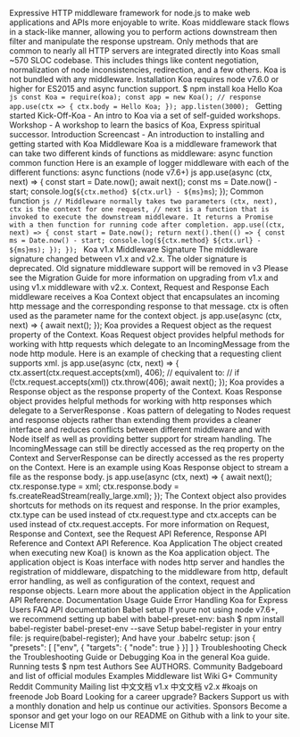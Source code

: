 Expressive HTTP middleware framework for node.js to make web applications and APIs more enjoyable to write. Koas middleware stack flows in a stack-like manner, allowing you to perform actions downstream then filter and manipulate the response upstream. Only methods that are common to nearly all HTTP servers are integrated directly into Koas small ~570 SLOC codebase. This includes things like content negotiation, normalization of node inconsistencies, redirection, and a few others. Koa is not bundled with any middleware. Installation Koa requires node v7.6.0 or higher for ES2015 and async function support. $ npm install koa Hello Koa ```js const Koa = require(koa); const app = new Koa(); // response app.use(ctx => { ctx.body = Hello Koa; }); app.listen(3000); ``` Getting started Kick-Off-Koa - An intro to Koa via a set of self-guided workshops. Workshop - A workshop to learn the basics of Koa, Express spiritual successor. Introduction Screencast - An introduction to installing and getting started with Koa Middleware Koa is a middleware framework that can take two different kinds of functions as middleware: async function common function Here is an example of logger middleware with each of the different functions: async functions (node v7.6+) js app.use(async (ctx, next) => { const start = Date.now(); await next(); const ms = Date.now() - start; console.log(`${ctx.method} ${ctx.url} - ${ms}ms`); }); Common function ```js // Middleware normally takes two parameters (ctx, next), ctx is the context for one request, // next is a function that is invoked to execute the downstream middleware. It returns a Promise with a then function for running code after completion. app.use((ctx, next) => { const start = Date.now(); return next().then(() => { const ms = Date.now() - start; console.log(${ctx.method} ${ctx.url} - ${ms}ms); }); }); ``` Koa v1.x Middleware Signature The middleware signature changed between v1.x and v2.x. The older signature is deprecated. Old signature middleware support will be removed in v3 Please see the Migration Guide for more information on upgrading from v1.x and using v1.x middleware with v2.x. Context, Request and Response Each middleware receives a Koa Context object that encapsulates an incoming http message and the corresponding response to that message. ctx is often used as the parameter name for the context object. js app.use(async (ctx, next) => { await next(); }); Koa provides a Request object as the request property of the Context. Koas Request object provides helpful methods for working with http requests which delegate to an IncomingMessage from the node http module. Here is an example of checking that a requesting client supports xml. js app.use(async (ctx, next) => { ctx.assert(ctx.request.accepts(xml), 406); // equivalent to: // if (!ctx.request.accepts(xml)) ctx.throw(406); await next(); }); Koa provides a Response object as the response property of the Context. Koas Response object provides helpful methods for working with http responses which delegate to a ServerResponse . Koas pattern of delegating to Nodes request and response objects rather than extending them provides a cleaner interface and reduces conflicts between different middleware and with Node itself as well as providing better support for stream handling. The IncomingMessage can still be directly accessed as the req property on the Context and ServerResponse can be directly accessed as the res property on the Context. Here is an example using Koas Response object to stream a file as the response body. js app.use(async (ctx, next) => { await next(); ctx.response.type = xml; ctx.response.body = fs.createReadStream(really_large.xml); }); The Context object also provides shortcuts for methods on its request and response. In the prior examples, ctx.type can be used instead of ctx.request.type and ctx.accepts can be used instead of ctx.request.accepts. For more information on Request, Response and Context, see the Request API Reference, Response API Reference and Context API Reference. Koa Application The object created when executing new Koa() is known as the Koa application object. The application object is Koas interface with nodes http server and handles the registration of middleware, dispatching to the middleware from http, default error handling, as well as configuration of the context, request and response objects. Learn more about the application object in the Application API Reference. Documentation Usage Guide Error Handling Koa for Express Users FAQ API documentation Babel setup If youre not using node v7.6+, we recommend setting up babel with babel-preset-env: bash $ npm install babel-register babel-preset-env --save Setup babel-register in your entry file: js require(babel-register); And have your .babelrc setup: json { "presets": [ ["env", { "targets": { "node": true } }] ] } Troubleshooting Check the Troubleshooting Guide or Debugging Koa in the general Koa guide. Running tests $ npm test Authors See AUTHORS. Community Badgeboard and list of official modules Examples Middleware list Wiki G+ Community Reddit Community Mailing list 中文文档 v1.x 中文文档 v2.x #koajs on freenode Job Board Looking for a career upgrade? Backers Support us with a monthly donation and help us continue our activities. Sponsors Become a sponsor and get your logo on our README on Github with a link to your site. License MIT
